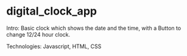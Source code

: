 # digital_clock_app

Intro: Basic clock which shows the date and the time, with a Button to change 12/24 hour clock.

Technologies: Javascript, HTML, CSS
